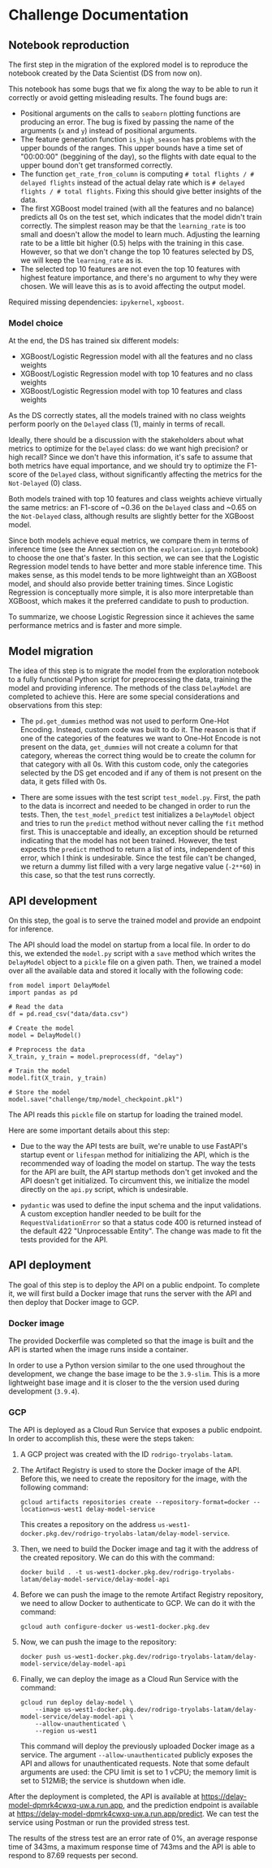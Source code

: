 # Challenge Documentation

## Notebook reproduction

The first step in the migration of the explored model is to reproduce the notebook created by the Data Scientist (DS from now on).

This notebook has some bugs that we fix along the way to be able to run it correctly or avoid getting misleading results. The found bugs are:

* Positional arguments on the calls to `seaborn` plotting functions are producing an error. The bug is fixed by passing the name of the arguments (`x` and `y`) instead of positional arguments.
* The feature generation function `is_high_season` has problems with the upper bounds of the ranges. This upper bounds have a time set of "00:00:00" (beggining of the day), so the flights with date equal to the upper bound don't get transformed correctly.
* The function `get_rate_from_column` is computing `# total flights / # delayed flights` instead of the actual delay rate which is `# delayed flights / # total flights`. Fixing this should give better insights of the data.
* The first XGBoost model trained (with all the features and no balance) predicts all 0s on the test set, which indicates that the model didn't train correctly. The simplest reason may be that the `learning_rate` is too small and doesn't allow the model to learn much. Adjusting the learning rate to be a little bit higher (0.5) helps with the training in this case. However, so that we don't change the top 10 features selected by DS, we will keep the `learning_rate` as is.
* The selected top 10 features are not even the top 10 features with highest feature importance, and there's no argument to why they were chosen. We will leave this as is to avoid affecting the output model.

Required missing dependencies: `ipykernel`, `xgboost`.

### Model choice

At the end, the DS has trained six different models:
* XGBoost/Logistic Regression model with all the features and no class weights
* XGBoost/Logistic Regression model with top 10 features and no class weights
* XGBoost/Logistic Regression model with top 10 features and class weights

As the DS correctly states, all the models trained with no class weights perform poorly on the `Delayed` class (1), mainly in terms of recall.

Ideally, there should be a discussion with the stakeholders about what metrics to optimize for the `Delayed` class: do we want high precision? or high recall? Since we don't have this information, it's safe to assume that both metrics have equal importance, and we should try to optimize the F1-score of the `Delayed` class, without significantly affecting the metrics for the `Not-Delayed` (0) class.

Both models trained with top 10 features and class weights achieve virtually the same metrics: an F1-score of ~0.36 on the `Delayed` class and ~0.65 on the `Not-Delayed` class, although results are slightly better for the XGBoost model.

Since both models achieve equal metrics, we compare them in terms of inference time (see the Annex section on the `exploration.ipynb` notebook) to choose the one that's faster. In this section, we can see that the Logistic Regression model tends to have better and more stable inference time. This makes sense, as this model tends to be more lightweight than an XGBoost model, and should also provide better training times. Since Logistic Regression is conceptually more simple, it is also more interpretable than XGBoost, which makes it the preferred candidate to push to production.

To summarize, we choose Logistic Regression since it achieves the same performance metrics and is faster and more simple.

## Model migration

The idea of this step is to migrate the model from the exploration notebook to a fully functional Python script for preprocessing the data, training the model and providing inference. The methods of the class `DelayModel` are completed to achieve this. Here are some special considerations and observations from this step:

* The `pd.get_dummies` method was not used to perform One-Hot Encoding. Instead, custom code was built to do it. The reason is that if one of the categories of the features we want to One-Hot Encode is not present on the data, `get_dummies` will not create a column for that category, whereas the correct thing would be to create the column for that category with all 0s. With this custom code, only the categories selected by the DS get encoded and if any of them is not present on the data, it gets filled with 0s.

* There are some issues with the test script `test_model.py`. First, the path to the data is incorrect and needed to be changed in order to run the tests. Then, the `test_model_predict` test initializes a `DelayModel` object and tries to run the `predict` method without never calling the `fit` method first. This is unacceptable and ideally, an exception should be returned indicating that the model has not been trained. However, the test expects the `predict` method to return a list of ints, independent of this error, which I think is undesirable. Since the test file can't be changed, we return a dummy list filled with a very large negative value (`-2**60`) in this case, so that the test runs correctly.

## API development

On this step, the goal is to serve the trained model and provide an endpoint for inference.

The API should load the model on startup from a local file. In order to do this, we extended the `model.py` script with a `save` method which writes the `DelayModel` object to a `pickle` file on a given path. Then, we trained a model over all the available data and stored it locally with the following code:

```
from model import DelayModel
import pandas as pd

# Read the data
df = pd.read_csv("data/data.csv")

# Create the model
model = DelayModel()

# Preprocess the data
X_train, y_train = model.preprocess(df, "delay")

# Train the model
model.fit(X_train, y_train)

# Store the model
model.save("challenge/tmp/model_checkpoint.pkl")
```

The API reads this `pickle` file on startup for loading the trained model.

Here are some important details about this step:

* Due to the way the API tests are built, we're unable to use FastAPI's startup event or `lifespan` method for initializing the API, which is the recommended way of loading the model on startup. The way the tests for the API are built, the API startup methods don't get invoked and the API doesn't get initialized. To circumvent this, we initialize the model directly on the `api.py` script, which is undesirable.

* `pydantic` was used to define the input schema and the input validations. A custom exception handler needed to be built for the `RequestValidationError` so that a status code 400 is returned instead of the default 422 "Unprocessable Entity". The change was made to fit the tests provided for the API.


## API deployment

The goal of this step is to deploy the API on a public endpoint. To complete it, we will first build a Docker image that runs the server with the API and then deploy that Docker image to GCP.


### Docker image

The provided Dockerfile was completed so that the image is built and the API is started when the image runs inside a container.

In order to use a Python version similar to the one used throughout the development, we change the base image to be the `3.9-slim`. This is a more lightweight base image and it is closer to the the version used during development (`3.9.4`).

### GCP

The API is deployed as a Cloud Run Service that exposes a public endpoint. In order to accomplish this, these were the steps taken:

1. A GCP project was created with the ID `rodrigo-tryolabs-latam`.
2. The Artifact Registry is used to store the Docker image of the API. Before this, we need to create the repository for the image, with the following command:

    `gcloud artifacts repositories create --repository-format=docker --location=us-west1 delay-model-service`

    This creates a repository on the address `us-west1-docker.pkg.dev/rodrigo-tryolabs-latam/delay-model-service`.

3. Then, we need to build the Docker image and tag it with the address of the created repository. We can do this with the command:

    `docker build . -t us-west1-docker.pkg.dev/rodrigo-tryolabs-latam/delay-model-service/delay-model-api`

4. Before we can push the image to the remote Artifact Registry repository, we need to allow Docker to authenticate to GCP. We can do it with the command:

    `gcloud auth configure-docker us-west1-docker.pkg.dev`

5. Now, we can push the image to the repository:

    `docker push us-west1-docker.pkg.dev/rodrigo-tryolabs-latam/delay-model-service/delay-model-api`

6. Finally, we can deploy the image as a Cloud Run Service with the command:

    ```
    gcloud run deploy delay-model \
        --image us-west1-docker.pkg.dev/rodrigo-tryolabs-latam/delay-model-service/delay-model-api \
        --allow-unauthenticated \
        --region us-west1
    ```

    This command will deploy the previously uploaded Docker image as a service. The argument `--allow-unauthenticated` publicly exposes the API and allows for unauthenticated requests. Note that some default arguments are used: the CPU limit is set to 1 vCPU; the memory limit is set to 512MiB; the service is shutdown when idle.

After the deployment is completed, the API is available at https://delay-model-dpmrk4cwxq-uw.a.run.app, and the prediction endpoint is available at https://delay-model-dpmrk4cwxq-uw.a.run.app/predict. We can test the service using Postman or run the provided stress test.

The results of the stress test are an error rate of 0%, an average response time of 343ms, a maximum response time of 743ms and the API is able to respond to 87.69 requests per second.
